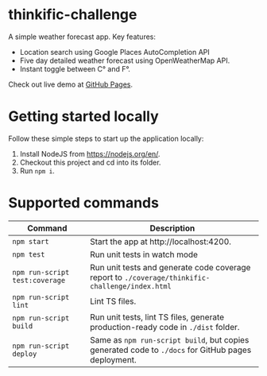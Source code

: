 # thinkific-challenge

A simple weather forecast app. Key features:
* Location search using Google Places AutoCompletion API
* Five day detailed weather forecast using OpenWeatherMap API.
* Instant toggle between C&deg; and F&deg;.

Check out live demo at [GitHub Pages](https://abdullaiev.github.io/thinkific-challenge/).

# Getting started locally
Follow these simple steps to start up the application locally:
1. Install NodeJS from https://nodejs.org/en/.
2. Checkout this project and cd into its folder.
3. Run `npm i`.

# Supported commands
 
| Command                           | Description                                                                                           |
| --------------------------------- | ------------------------------------------------------------------------------------------------------|
| `npm start`                       | Start the app at http://localhost:4200.                                                               |
| `npm test`                        | Run unit tests in watch mode                                                                          |
| `npm run-script test:coverage`    | Run unit tests and generate code coverage report to `./coverage/thinkific-challenge/index.html`       |
| `npm run-script lint`             | Lint TS files.                                                                                        |
| `npm run-script build`            | Run unit tests, lint TS files, generate production-ready code in `./dist` folder.                     |
| `npm run-script deploy`           | Same as `npm run-script build`, but copies generated code to `./docs` for GitHub pages deployment.    |
